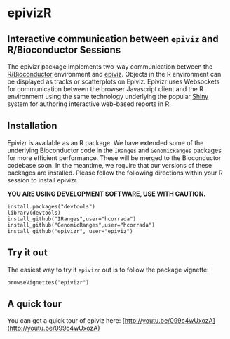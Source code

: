 epivizR
========

## Interactive communication between `epiviz` and R/Bioconductor Sessions

The epivizr package implements two-way communication between the [R/Bioconductor](http://bioconductor.org) environment and [epiviz](http://epiviz.cbcb.umd.edu). Objects in the R environment can be displayed as tracks or scatterplots on Epiviz. Epivizr uses Websockets for communication between the browser Javascript client and the R environment using the same technology underlying the popular [Shiny](http://www.rstudio.com/shiny) system for authoring interactive web-based reports in R.

 

## Installation
Epivizr is available as an R package. We have extended some of the underlying Bioconductor code in the `IRanges` and `GenomicRanges` packages for more efficient performance. These will be merged to the Bioconductor codebase soon. In the meantime, we require that our versions of these packages are installed. Please follow the following directions within your R session to install epivizr. 

**YOU ARE USING DEVELOPMENT SOFTWARE, USE WITH CAUTION.**

```{r}
install.packages("devtools")
library(devtools)
install_github("IRanges",user="hcorrada")
install_github("GenomicRanges",user="hcorrada")
install_github("epivizr", user="epiviz")
```

## Try it out

The easiest way to try it `epivizr` out is to follow the package vignette:

```{r}
browseVignettes("epivizr")
```

## A quick tour

You can get a quick tour of epiviz here: [http://youtu.be/099c4wUxozA](http://youtu.be/099c4wUxozA)
